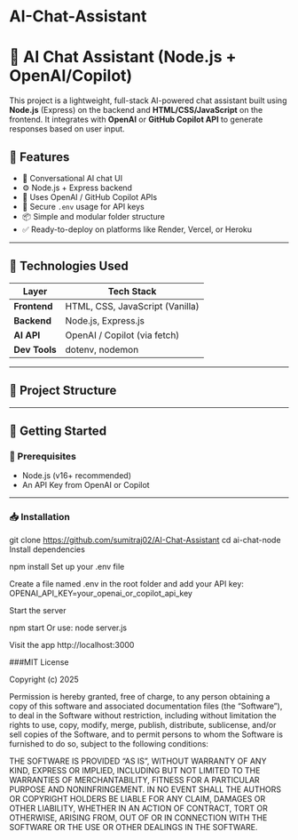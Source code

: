 # AI-Chat-Assistant

# 🤖 AI Chat Assistant (Node.js + OpenAI/Copilot)

This project is a lightweight, full-stack AI-powered chat assistant built using **Node.js** (Express) on the backend and **HTML/CSS/JavaScript** on the frontend. It integrates with **OpenAI** or **GitHub Copilot API** to generate responses based on user input.


## 🌟 Features

- 💬 Conversational AI chat UI
- ⚙️ Node.js + Express backend
- 🧠 Uses OpenAI / GitHub Copilot APIs
- 🔐 Secure `.env` usage for API keys
- 📦 Simple and modular folder structure
- ✅ Ready-to-deploy on platforms like Render, Vercel, or Heroku

---

## 🧩 Technologies Used

| Layer        | Tech Stack                      |
|--------------|----------------------------------|
| **Frontend** | HTML, CSS, JavaScript (Vanilla) |
| **Backend**  | Node.js, Express.js             |
| **AI API**   | OpenAI / Copilot (via fetch)    |
| **Dev Tools**| dotenv, nodemon                 |

---

## 📁 Project Structure


---

## 🚀 Getting Started

### 🔧 Prerequisites

- Node.js (v16+ recommended)
- An API Key from OpenAI or Copilot

---

### 📥 Installation

git clone https://github.com/sumitraj02/AI-Chat-Assistant
cd ai-chat-node
Install dependencies

npm install
Set up your .env file

Create a file named .env in the root folder and add your API key:
OPENAI_API_KEY=your_openai_or_copilot_api_key

Start the server

npm start
Or use:
node server.js

Visit the app
http://localhost:3000

###MIT License

Copyright (c) 2025

Permission is hereby granted, free of charge, to any person obtaining a copy
of this software and associated documentation files (the “Software”), to deal
in the Software without restriction, including without limitation the rights 
to use, copy, modify, merge, publish, distribute, sublicense, and/or sell 
copies of the Software, and to permit persons to whom the Software is 
furnished to do so, subject to the following conditions:

THE SOFTWARE IS PROVIDED “AS IS”, WITHOUT WARRANTY OF ANY KIND, EXPRESS OR 
IMPLIED, INCLUDING BUT NOT LIMITED TO THE WARRANTIES OF MERCHANTABILITY, 
FITNESS FOR A PARTICULAR PURPOSE AND NONINFRINGEMENT. IN NO EVENT SHALL THE 
AUTHORS OR COPYRIGHT HOLDERS BE LIABLE FOR ANY CLAIM, DAMAGES OR OTHER 
LIABILITY, WHETHER IN AN ACTION OF CONTRACT, TORT OR OTHERWISE, ARISING FROM, 
OUT OF OR IN CONNECTION WITH THE SOFTWARE OR THE USE OR OTHER DEALINGS IN 
THE SOFTWARE.
